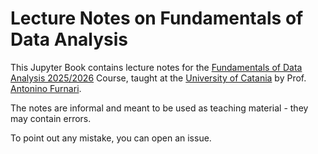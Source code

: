 # Lecture Notes on Fundamentals of Data Analysis
This Jupyter Book contains lecture notes for the [Fundamentals of Data Analysis 2025/2026](https://web.dmi.unict.it/corsi/l-31/insegnamenti?seuid=4EDF6456-342B-4D35-909F-33B4B835AB44) Course, taught at the [University of Catania](http://unict.it) by Prof. [Antonino Furnari](http://antoninofurnari.it).

The notes are informal and meant to be used as teaching material - they may contain errors. 

To point out any mistake, you can open an issue.

```{tableofcontents}
```
